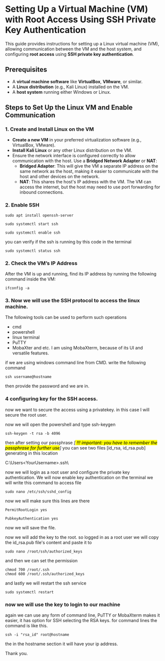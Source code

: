 # Setting Up a Virtual Machine (VM) with Root Access Using SSH Private Key Authentication

This guide provides instructions for setting up a Linux virtual machine (VM), allowing communication between the VM and the host system, and configuring **root access** using **SSH private key authentication**.

## Prerequisites

- A **virtual machine software** like **VirtualBox**, **VMware**, or similar.
- A **Linux distribution** (e.g., Kali Linux) installed on the VM.
- A **host system** running either Windows or Linux.


## Steps to Set Up the Linux VM and Enable Communication

### 1. **Create and Install Linux on the VM**

- **Create a new VM** in your preferred virtualization software (e.g., VirtualBox, VMware).
- **Install Kali Linux** or any other Linux distribution on the VM.
- Ensure the network interface is configured correctly to allow communication with the host. Use a **Bridged Network Adapter** or **NAT**:
  - **Bridged Adapter**: This will give the VM a separate IP address on the same network as the host, making it easier to communicate with the host and other devices on the network.
  - **NAT**: This shares the host's IP address with the VM. The VM can access the internet, but the host may need to use port forwarding for inbound connections.

### 2. Enable SSH 
```
sudo apt install openssh-server
```
```
sudo systemctl start ssh
```
```
sudo systemctl enable ssh
```
you can verify if the ssh is running by this code in the terminal

```
sudo systemctl status ssh
```

### 2. **Check the VM’s IP Address**

After the VM is up and running, find its IP address by running the following command inside the VM:
 ```
 ifconfig -a
 ```

 ### 3. Now we will use the SSH protocol to access the linux machine.

 The following tools can be used to perform such operations

*  cmd
*  powershell
*  linux terminal
*  PuTTY
*  MobaXter
and etc.
I am using MobaXterm, because of its UI and versatile features.

if we are using windows command line from CMD.
write the following command

```
ssh username@hostname
```
then provide the password and we are in.

### 4 configuring key for the SSH access.
now we want to secure the access using a privatekey.
in this case I will secure the root user.

now we will open the powershell and type ssh-keygen
```
ssh-keygen -t rsa -b 4096
```
then after setting our passphrase *[<mark> !!! important: you have to remember the passphrase for further use</mark>]* you can see two files [id_rsa, id_rsa.pub] generating in this location 

C:\Users\<YourUsername>\.ssh\

now we will login as a root user and configure the private key authentication.
We will now enable key authentication
on the terminal we will write this command to access file
```
sudo nano /etc/ssh/sshd_config
```
now we will make sure this lines are there

```
PermitRootLogin yes
```
```
PubkeyAuthentication yes
```
now we will save the file.

now we will add the key to the root.
so logged in as a root user  we will copy the id_rsa.pub file's content and paste it to

```
sudo nano /root/ssh/authorized_keys
```
and then we can set the permission

```
chmod 700 /root/.ssh
chmod 600 /root/.ssh/authorized_keys
```

 and lastly we will restart the ssh service

```
sudo systemctl restart
```

### now we will use the key to login to our machine

again we can use any form of command line, PuTTY or MobaXterm makes it easier, it has option for SSH selecting the RSA keys.
for command lines the command is like this.


```
ssh -i "rsa_id" root@hostname
```
the in the hostname section it will have your ip address.

Thank you.



